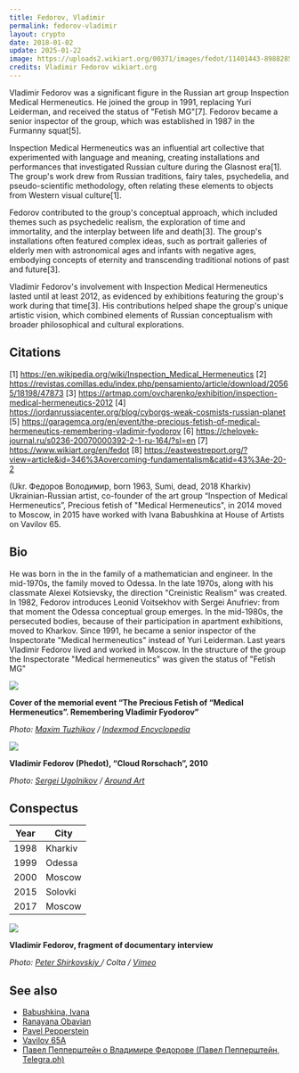 ```yaml
---
title: Fedorov, Vladimir
permalink: fedorov-vladimir
layout: crypto
date: 2018-01-02
update: 2025-01-22
image: https://uploads2.wikiart.org/00371/images/fedot/11401443-898828513511972-8874388386199965960-n.jpg!Portrait.jpg
credits: Vladimir Fedorov wikiart.org
---
```


Vladimir Fedorov was a significant figure in the Russian art group Inspection Medical Hermeneutics. He joined the group in 1991, replacing Yuri Leiderman, and received the status of "Fetish MG"[7]. Fedorov became a senior inspector of the group, which was established in 1987 in the Furmanny squat[5].

Inspection Medical Hermeneutics was an influential art collective that experimented with language and meaning, creating installations and performances that investigated Russian culture during the Glasnost era[1]. The group's work drew from Russian traditions, fairy tales, psychedelia, and pseudo-scientific methodology, often relating these elements to objects from Western visual culture[1].

Fedorov contributed to the group's conceptual approach, which included themes such as psychedelic realism, the exploration of time and immortality, and the interplay between life and death[3]. The group's installations often featured complex ideas, such as portrait galleries of elderly men with astronomical ages and infants with negative ages, embodying concepts of eternity and transcending traditional notions of past and future[3].

Vladimir Fedorov's involvement with Inspection Medical Hermeneutics lasted until at least 2012, as evidenced by exhibitions featuring the group's work during that time[3]. His contributions helped shape the group's unique artistic vision, which combined elements of Russian conceptualism with broader philosophical and cultural explorations.

## Citations

[1] https://en.wikipedia.org/wiki/Inspection_Medical_Hermeneutics
[2] https://revistas.comillas.edu/index.php/pensamiento/article/download/20565/18198/47873
[3] https://artmap.com/ovcharenko/exhibition/inspection-medical-hermeneutics-2012
[4] https://jordanrussiacenter.org/blog/cyborgs-weak-cosmists-russian-planet
[5] https://garagemca.org/en/event/the-precious-fetish-of-medical-hermeneutics-remembering-vladimir-fyodorov
[6] https://chelovek-journal.ru/s0236-20070000392-2-1-ru-164/?sl=en
[7] https://www.wikiart.org/en/fedot
[8] https://eastwestreport.org/?view=article&id=346%3Aovercoming-fundamentalism&catid=43%3Ae-20-2

(Ukr. Федоров Володимир, born 1963, Sumi, dead, 2018 Kharkiv) Ukrainian-Russian artist, co-founder of the art group “Inspection of Medical Hermeneutics”, Precious fetish of "Medical Hermeneutics", in 2014 moved to Moscow, in 2015 have worked with Ivana Babushkina at House of Artists on Vavilov 65.

## Bio

He was born in the in the family of a mathematician and engineer. In the mid-1970s, the family moved to Odessa. In the late 1970s, along with his classmate Alexei Kotsievsky, the direction "Creinistic Realism" was created. In 1982, Fedorov introduces Leonid Voitsekhov with Sergei Anufriev: from that moment the Odessa conceptual group emerges. In the mid-1980s, the persecuted bodies, because of their participation in apartment exhibitions, moved to Kharkov. Since 1991, he became a senior inspector of the Inspectorate "Medical hermeneutics" instead of Yuri Leiderman. Last years Vladimir Fedorov lived and worked in Moscow. In the structure of the group the Inspectorate "Medical hermeneutics" was given the status of "Fetish MG"

![](/images/{{page.permalink}}-1.jpg)

**Cover of the memorial event “The Precious Fetish of “Medical Hermeneutics”. Remembering Vladimir Fyodorov”**

*Photo: [Maxim Tuzhikov](tuzhikov-maxim) / [Indexmod Encyclopedia](index)*

![](http://aroundart.ru/wp-content/uploads/2014/02/1-8.jpg)

**Vladimir Fedorov (Phedot), “Cloud Rorschach”, 2010**

*Photo: [Sergei Ugolnikov](sergei-ugolnikov) / [Around Art](http://aroundart.ru/?attachment_id=21196)*

## Conspectus

|Year|City|
|----|-----|
|1998|Kharkiv|
|1999|Odessa|
|2000|Moscow|
|2015|Solovki|
|2017|Moscow|

![](https://i.vimeocdn.com/video/480311116.jpg?mw=600&mh=338)

**Vladimir Fedorov, fragment of documentary interview**

*Photo: [Peter Shirkovskiy ](peter-shirkovskiy) / Colta / [Vimeo](https://vimeo.com/99113402)*

## See also

+ [Babushkina, Ivana](petra-ivana-babushkina-artist)
+ [Ranayana Obavian](obabian-ramayana)
+ [Pavel Pepperstein](pepperstein-pavel)
+ [Vavilov 65A](vavilov-65-a)
+ [Павел Пепперштейн о Владимире Федорове (Павел Пепперштейн, Telegra.ph)](http://telegra.ph/Pavel-Peppershtejn-o-Vladimire-Fedorove-03-21)
